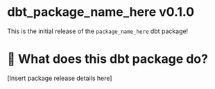 # dbt_package_name_here v0.1.0
This is the initial release of the `package_name_here` dbt package!

# 📣 What does this dbt package do?

[Insert package release details here]
